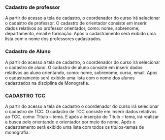 ### Cadastro de professor

A partir do acesso a tela de cadastro, o coordenador do curso irá selecionar o cadastro de professor.
O cadastro de orientador consiste em inserir dados relativos ao professor orientador, como: nome, sobrenome, departamento, email e formação.
Após o cadastramento será exibido uma lista com o nome dos professores cadastrados.
	

### Cadastro de Aluno

A partir do acesso a tela de cadastro, o coordenador do curso irá selecionar o cadastro de aluno.
O cadastro de aluno consiste em inserir dados relativos ao aluno orientando, como: nome, sobrenome, curso, email.
Após o cadastramento será exibido uma lista com o nome dos alunos cadastrados na disciplina de Monografia.
	

### CADASTRO TCC

A partir do acesso a tela de cadastro o coordenador do curso irá selecionar o cadastro de TCC.
O cadastro de TCC consiste em inserir dados relativos ao TCC, como: Titulo – tema. E após a inserção do Titulo – tema, irá realizar a busca pelo orientando e orientador por meio do nome.
Após o cadastramento será exibido uma lista com todos os títulos-temas de monografia.
	
